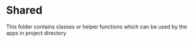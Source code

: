 # Shared

This folder contains classes or helper functions which can be used by the apps in project directory